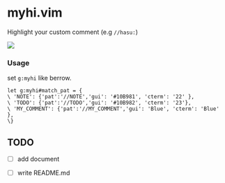 # myhi.vim

Highlight your custom comment (e.g `//hasu:`)

![](https://user-images.githubusercontent.com/57579123/135600569-93f70037-b89c-4c5f-a8be-019b8feab95d.png)

### Usage
set `g:myhi` like berrow.
```
let g:myhi#match_pat = {
\ 'NOTE': {'pat':'//NOTE','gui': '#10B981', 'cterm': '22' },
\ 'TODO': {'pat':'//TODO','gui': '#10B982', 'cterm': '23'},
\ 'MY_COMMENT': {'pat':'//MY_COMMENT','gui': 'Blue', 'cterm': 'Blue' },
\}
```

## TODO
- [ ] add document
- [ ] write README.md

